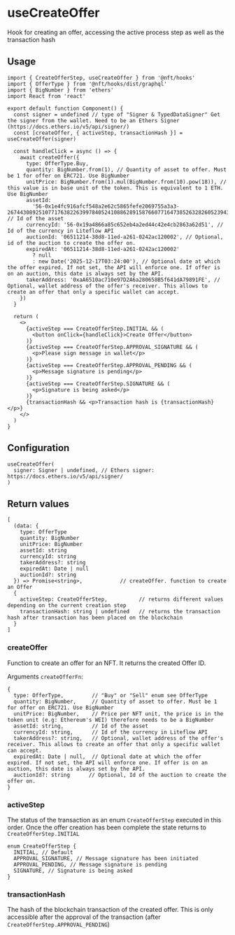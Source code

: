 # useCreateOffer

Hook for creating an offer, accessing the active process step as well as the transaction hash

## Usage

```tsx
import { CreateOfferStep, useCreateOffer } from '@nft/hooks'
import { OfferType } from '@nft/hooks/dist/graphql'
import { BigNumber } from 'ethers'
import React from 'react'

export default function Component() {
  const signer = undefined // type of "Signer & TypedDataSigner" Get the signer from the wallet. Need to be an Ethers Signer (https://docs.ethers.io/v5/api/signer/)
  const [createOffer, { activeStep, transactionHash }] = useCreateOffer(signer)

  const handleClick = async () => {
    await createOffer({
      type: OfferType.Buy,
      quantity: BigNumber.from(1), // Quantity of asset to offer. Must be 1 for offer on ERC721. Use BigNumber
      unitPrice: BigNumber.from(1).mul(BigNumber.from(10).pow(18)), // this value is in base unit of the token. This is equivalent to 1 ETH. Use BigNumber
      assetId:
        '56-0x1e4fc916afcf548a2e62c5865fefe2069755a3a3-26744308925107717638226399784052410886289158766077164738526328260523943400243', // Id of the asset
      currencyId: '56-0x19a4866a85c652eb4a2ed44c42e4cb2863a62d51', // Id of the currency in Liteflow API
      auctionId: '06511214-38d8-11ed-a261-0242ac120002', // Optional, id of the auction to create the offer on.
      expiredAt: '06511214-38d8-11ed-a261-0242ac120002'
        ? null
        : new Date('2025-12-17T03:24:00'), // Optional date at which the offer expired. If not set, the API will enforce one. If offer is on an auction, this date is always set by the API.
      takerAddress: '0xaA6510ac710e97D2A6a280658B5f641dA79891FE', // Optional, wallet address of the offer's receiver. This allows to create an offer that only a specific wallet can accept.
    })
  }

  return (
    <>
      {activeStep === CreateOfferStep.INITIAL && (
        <button onClick={handleClick}>Create Offer</button>
      )}
      {activeStep === CreateOfferStep.APPROVAL_SIGNATURE && (
        <p>Please sign message in wallet</p>
      )}
      {activeStep === CreateOfferStep.APPROVAL_PENDING && (
        <p>Message signature is pending</p>
      )}
      {activeStep === CreateOfferStep.SIGNATURE && (
        <p>Signature is being asked</p>
      )}
      {transactionHash && <p>Transaction hash is {transactionHash}</p>}
    </>
  )
}
```

## Configuration

```tsx
useCreateOffer(
  signer: Signer | undefined, // Ethers signer: https://docs.ethers.io/v5/api/signer/
)
```

## Return values

```tsx
[
  (data: {
    type: OfferType
    quantity: BigNumber
    unitPrice: BigNumber
    assetId: string
    currencyId: string
    takerAddress?: string
    expiredAt: Date | null
    auctionId?: string
  }) => Promise<string>,            // createOffer. function to create an Offer
  {
    activeStep: CreateOfferStep,          // returns different values depending on the current creation step
    transactionHash: string | undefined   // returns the transaction hash after transaction has been placed on the blockchain
  }
]
```

### createOffer

Function to create an offer for an NFT. It returns the created Offer ID.

Arguments `createOfferFn`:

```tsx
{
  type: OfferType,         // "Buy" or "Sell" enum see OfferType
  quantity: BigNumber,     // Quantity of asset to offer. Must be 1 for offer on ERC721. Use BigNumber
  unitPrice: BigNumber,    // Price per NFT unit, the price is in the token unit (e.g: Ethereum's WEI) therefore needs to be a BigNumber
  assetId: string,         // Id of the asset
  currencyId: string,      // Id of the currency in Liteflow API
  takerAddress?: string,   // Optional, wallet address of the offer's receiver. This allows to create an offer that only a specific wallet can accept.
  expiredAt: Date | null,  // Optional date at which the offer expired. If not set, the API will enforce one. If offer is on an auction, this date is always set by the API.
  auctionId?: string      // Optional, Id of the auction to create the offer on.
}
```

### activeStep

The status of the transaction as an enum `CreateOfferStep` executed in this order. Once the offer creation has been complete the state returns to `CreateOfferStep.INITIAL`

```tsx
enum CreateOfferStep {
  INITIAL, // Default
  APPROVAL_SIGNATURE, // Message signature has been initiated
  APPROVAL_PENDING, // Message signature is pending
  SIGNATURE, // Signature is being asked
}
```

### transactionHash

The hash of the blockchain transaction of the created offer. This is only accessible after the approval of the transaction (after `CreateOfferStep.APPROVAL_PENDING`)
